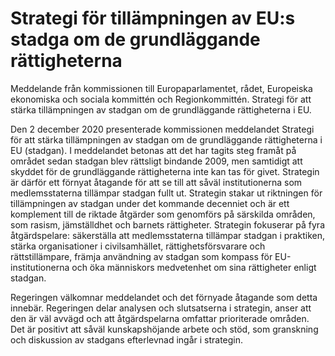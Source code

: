 # Strategi för tillämpningen av EU:s stadga om de grundläggande rättigheterna

Meddelande från kommissionen till Europaparlamentet, rådet, Europeiska ekonomiska och sociala kommittén och Regionkommittén. Strategi för att stärka tillämpningen av stadgan om de grundläggande rättigheterna i EU.

Den 2 december 2020 presenterade kommissionen meddelandet Strategi för att stärka tillämpningen av stadgan om de grundläggande rättigheterna i EU (stadgan). I meddelandet betonas att det har tagits steg framåt på området sedan stadgan blev rättsligt bindande 2009, men samtidigt att skyddet för de grundläggande rättigheterna inte kan tas för givet. Strategin är därför ett förnyat åtagande för att se till att såväl institutionerna som medlemsstaterna tillämpar stadgan fullt ut. Strategin stakar ut riktningen för tillämpningen av stadgan under det kommande decenniet och är ett komplement till de riktade åtgärder som genomförs på särskilda områden, som rasism, jämställdhet och barnets rättigheter. Strategin fokuserar på fyra åtgärdspelare: säkerställa att medlemsstaterna tillämpar stadgan i praktiken, stärka organisationer i civilsamhället, rättighetsförsvarare och rättstillämpare, främja användning av stadgan som kompass för EU-institutionerna och öka människors medvetenhet om sina rättigheter enligt stadgan.

Regeringen välkomnar meddelandet och det förnyade åtagande som detta innebär. Regeringen delar analysen och slutsatserna i strategin, anser att den är väl avvägd och att åtgärdspelarna omfattar prioriterade områden. Det är positivt att såväl kunskapshöjande arbete och stöd, som granskning och diskussion av stadgans efterlevnad ingår i strategin.
